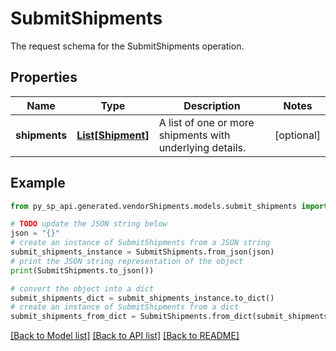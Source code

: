 # SubmitShipments

The request schema for the SubmitShipments operation.

## Properties

Name | Type | Description | Notes
------------ | ------------- | ------------- | -------------
**shipments** | [**List[Shipment]**](Shipment.md) | A list of one or more shipments with underlying details. | [optional] 

## Example

```python
from py_sp_api.generated.vendorShipments.models.submit_shipments import SubmitShipments

# TODO update the JSON string below
json = "{}"
# create an instance of SubmitShipments from a JSON string
submit_shipments_instance = SubmitShipments.from_json(json)
# print the JSON string representation of the object
print(SubmitShipments.to_json())

# convert the object into a dict
submit_shipments_dict = submit_shipments_instance.to_dict()
# create an instance of SubmitShipments from a dict
submit_shipments_from_dict = SubmitShipments.from_dict(submit_shipments_dict)
```
[[Back to Model list]](../README.md#documentation-for-models) [[Back to API list]](../README.md#documentation-for-api-endpoints) [[Back to README]](../README.md)


